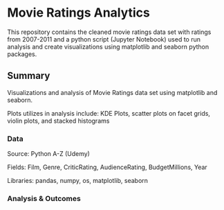 # Movie Ratings Analytics
This repository contains the cleaned movie ratings data set with ratings from 2007-2011 and a python script (Jupyter Notebook) used to run analysis and create visualizations using matplotlib and seaborn python packages.

## Summary
Visualizations and analysis of Movie Ratings data set using matplotlib and seaborn.

Plots utilizes in analysis include: KDE Plots, scatter plots on facet grids, violin plots, and stacked histograms

### Data
Source: Python A-Z (Udemy)

Fields: Film, Genre, CriticRating, AudienceRating, BudgetMillions, Year

Libraries: pandas, numpy, os, matplotlib, seaborn 

### Analysis & Outcomes







